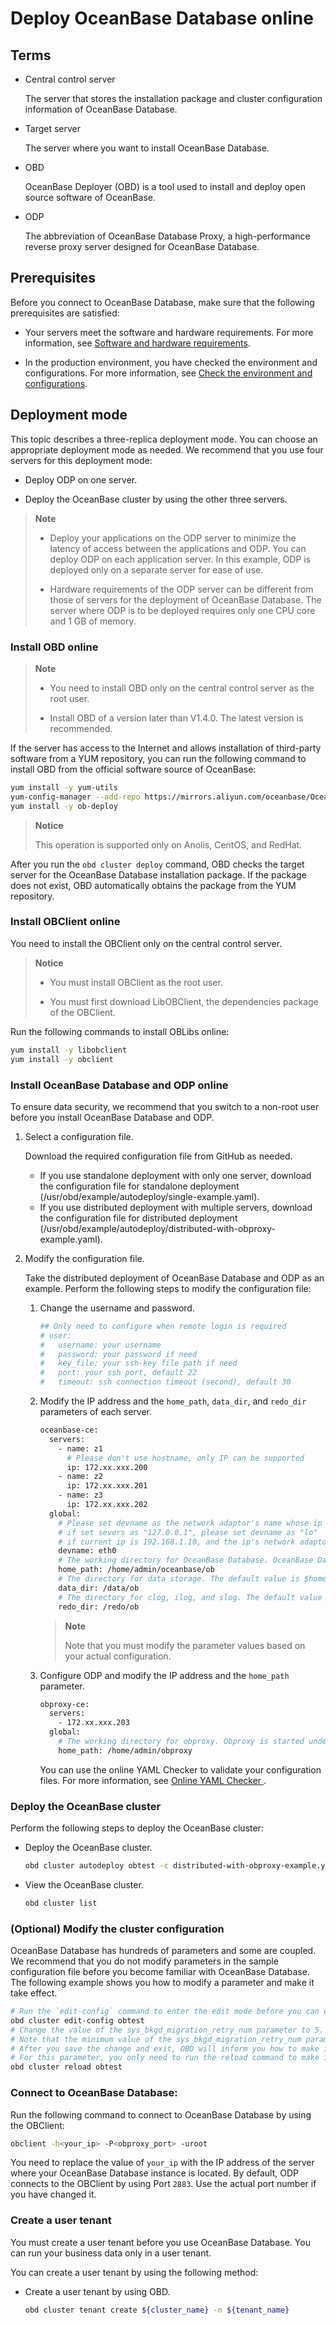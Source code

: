 # Deploy OceanBase Database online

## Terms

* Central control server

   The server that stores the installation package and cluster configuration information of OceanBase Database.

* Target server

   The server where you want to install OceanBase Database.

* OBD

   OceanBase Deployer (OBD) is a tool used to install and deploy open source software of OceanBase.

* ODP

   The abbreviation of OceanBase Database Proxy, a high-performance reverse proxy server designed for OceanBase Database.

## Prerequisites

Before you connect to OceanBase Database, make sure that the following prerequisites are satisfied:

* Your servers meet the software and hardware requirements. For more information, see [Software and hardware requirements](../200.local-deployment/100.requirements-for-software-and-hardware.md).

* In the production environment, you have checked the environment and configurations. For more information, see [Check the environment and configurations](../200.local-deployment/200.environment-and-configuration-checks.md).

## Deployment mode

This topic describes a three-replica deployment mode. You can choose an appropriate deployment mode as needed. We recommend that you use four servers for this deployment mode:

* Deploy ODP on one server.

* Deploy the OceanBase cluster by using the other three servers.

> **Note**
>
> * Deploy your applications on the ODP server to minimize the latency of access between the applications and ODP.  You can deploy ODP on each application server. In this example, ODP is deployed only on a separate server for ease of use.
>
> * Hardware requirements of the ODP server can be different from those of servers for the deployment of OceanBase Database. The server where ODP is to be deployed requires only one CPU core and 1 GB of memory.

### Install OBD online

> **Note**
>
> * You need to install OBD only on the central control server as the root user.
>
> * Install OBD of a version later than V1.4.0. The latest version is recommended.

If the server has access to the Internet and allows installation of third-party software from a YUM repository, you can run the following command to install OBD from the official software source of OceanBase:

```bash
yum install -y yum-utils
yum-config-manager --add-repo https://mirrors.aliyun.com/oceanbase/OceanBase.repo
yum install -y ob-deploy
```

> **Notice**
>
> This operation is supported only on Anolis, CentOS, and RedHat.

After you run the `obd cluster deploy` command, OBD checks the target server for the OceanBase Database installation package. If the package does not exist, OBD automatically obtains the package from the YUM repository.

### Install OBClient online

You need to install the OBClient only on the central control server.

> **Notice**
>
> * You must install OBClient as the root user.
>
> * You must first download LibOBClient, the dependencies package of the OBClient.

Run the following commands to install OBLibs online:

```bash
yum install -y libobclient
yum install -y obclient
```

### Install OceanBase Database and ODP online

To ensure data security, we recommend that you switch to a non-root user before you install OceanBase Database and ODP.

1. Select a configuration file.

   Download the required configuration file from GitHub as needed.

   * If you use standalone deployment with only one server, download the configuration file for standalone deployment (/usr/obd/example/autodeploy/single-example.yaml).
   * If you use distributed deployment with multiple servers, download the configuration file for distributed deployment (/usr/obd/example/autodeploy/distributed-with-obproxy-example.yaml).

2. Modify the configuration file.

   Take the distributed deployment of OceanBase Database and ODP as an example. Perform the following steps to modify the configuration file:

   1. Change the username and password.

      ```bash
      ## Only need to configure when remote login is required
      # user:
      #   username: your username
      #   password: your password if need
      #   key_file: your ssh-key file path if need
      #   port: your ssh port, default 22
      #   timeout: ssh connection timeout (second), default 30
      ```

   2. Modify the IP address and the `home_path`, `data_dir`, and `redo_dir` parameters of each server.

      ```bash
      oceanbase-ce:
        servers:
          - name: z1
            # Please don't use hostname, only IP can be supported
            ip: 172.xx.xxx.200
          - name: z2
            ip: 172.xx.xxx.201
          - name: z3
            ip: 172.xx.xxx.202
        global:
          # Please set devname as the network adaptor's name whose ip is  in the setting of severs.
          # if set severs as "127.0.0.1", please set devname as "lo"
          # if current ip is 192.168.1.10, and the ip's network adaptor's name is "eth0", please use "eth0"
          devname: eth0
          # The working directory for OceanBase Database. OceanBase Database is started under this directory. This is a required field.
          home_path: /home/admin/oceanbase/ob
          # The directory for data storage. The default value is $home_path/store.
          data_dir: /data/ob
          # The directory for clog, ilog, and slog. The default value is the same as the data_dir value.
          redo_dir: /redo/ob
      ```

      > **Note**
      >
      > Note that you must modify the parameter values based on your actual configuration.

   3. Configure ODP and modify the IP address and the `home_path` parameter.

      ```bash
      obproxy-ce:
        servers:
          - 172.xx.xxx.203
        global:
          # The working directory for obproxy. Obproxy is started under this directory. This is a required field.
          home_path: /home/admin/obproxy
      ```

      You can use the online YAML Checker to validate your configuration files. For more information, see [Online YAML Checker ](https://www.bejson.com/validators/yaml_editor/).

### Deploy the OceanBase cluster

Perform the following steps to deploy the OceanBase cluster:

* Deploy the OceanBase cluster.

   ```bash
   obd cluster autodeploy obtest -c distributed-with-obproxy-example.yaml
   ```

* View the OceanBase cluster.

   ```bash
   obd cluster list
   ```

### (Optional) Modify the cluster configuration

OceanBase Database has hundreds of parameters and some are coupled. We recommend that you do not modify parameters in the sample configuration file before you become familiar with OceanBase Database. The following example shows you how to modify a parameter and make it take effect.

```bash
# Run the `edit-config` command to enter the edit mode before you can edit the cluster configurations.
obd cluster edit-config obtest
# Change the value of the sys_bkgd_migration_retry_num parameter to 5.
# Note that the minimum value of the sys_bkgd_migration_retry_num parameter is 3.
# After you save the change and exit, OBD will inform you how to make it take effect.
# For this parameter, you only need to run the reload command to make it take effect.
obd cluster reload obtest
```

### Connect to OceanBase Database:

Run the following command to connect to OceanBase Database by using the OBClient:

```bash
obclient -h<your_ip> -P<obproxy_port> -uroot
```

You need to replace the value of `your_ip` with the IP address of the server where your OceanBase Database instance is located. By default, ODP connects to the OBClient by using Port `2883`. Use the actual port number if you have changed it.

### Create a user tenant

You must create a user tenant before you use OceanBase Database. You can run your business data only in a user tenant.

You can create a user tenant by using the following method:

* Create a user tenant by using OBD.

   ```bash
   obd cluster tenant create ${cluster_name} -n ${tenant_name}
   ```
